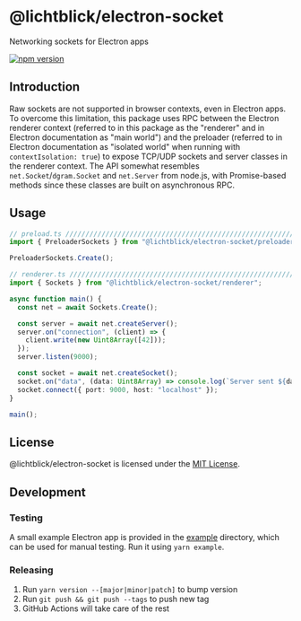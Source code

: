 # @lichtblick/electron-socket

Networking sockets for Electron apps

[![npm version](https://img.shields.io/npm/v/@lichtblick/electron-socket.svg?style=flat)](https://www.npmjs.com/package/@lichtblick/electron-socket)

## Introduction

Raw sockets are not supported in browser contexts, even in Electron apps. To overcome this limitation, this package uses RPC between the Electron renderer context (referred to in this package as the "renderer" and in Electron documentation as "main world") and the preloader (referred to in Electron documentation as "isolated world" when running with `contextIsolation: true`) to expose TCP/UDP sockets and server classes in the renderer context. The API somewhat resembles `net.Socket`/`dgram.Socket` and `net.Server` from node.js, with Promise-based methods since these classes are built on asynchronous RPC.

## Usage

```ts
// preload.ts ////////////////////////////////////////////////////////////////
import { PreloaderSockets } from "@lichtblick/electron-socket/preloader";

PreloaderSockets.Create();
```

```ts
// renderer.ts ///////////////////////////////////////////////////////////////
import { Sockets } from "@lichtblick/electron-socket/renderer";

async function main() {
  const net = await Sockets.Create();

  const server = await net.createServer();
  server.on("connection", (client) => {
    client.write(new Uint8Array([42]));
  });
  server.listen(9000);

  const socket = await net.createSocket();
  socket.on("data", (data: Uint8Array) => console.log(`Server sent ${data}`));
  socket.connect({ port: 9000, host: "localhost" });
}

main();
```

## License

@lichtblick/electron-socket is licensed under the [MIT License](https://opensource.org/licenses/MIT).

## Development

### Testing

A small example Electron app is provided in the [example](example) directory, which can be used for manual testing. Run it using `yarn example`.

### Releasing

1. Run `yarn version --[major|minor|patch]` to bump version
2. Run `git push && git push --tags` to push new tag
3. GitHub Actions will take care of the rest